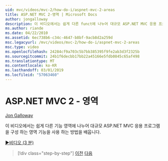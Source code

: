 ```yaml
---
uid: mvc/videos/mvc-2/how-do-i/aspnet-mvc-2-areas
title: ASP.NET MVC 2-영역 | Microsoft Docs
author: jongalloway
description: 이 비디오에서는 쉽게 다른 funct에 나누어 대규모 ASP.NET MVC 응용 프로그램을 구성 하려면 영역 기능을 사용 하는 방법을 배우게 됩니다...
ms.author: riande
ms.date: 04/22/2010
ms.assetid: 6ec738b6-c34c-4647-b8bf-9acb8d2a259d
msc.legacyurl: /mvc/videos/mvc-2/how-do-i/aspnet-mvc-2-areas
msc.type: video
ms.openlocfilehash: 24284cf9a703c5b7bb385395f9fe2ab3d3f2325b
ms.sourcegitcommit: 24b1f6decbb17bb22a45166e5fdb0845c65af498
ms.translationtype: MT
ms.contentlocale: ko-KR
ms.lasthandoff: 03/01/2019
ms.locfileid: "57063460"
---
```

<a name="aspnet-mvc-2---areas"></a>ASP.NET MVC 2 - 영역
====================
[Jon Galloway](https://github.com/jongalloway)

이 비디오에서는 쉽게 다른 기능 영역에 나누어 대규모 ASP.NET MVC 응용 프로그램을 구성 하는 영역 기능을 사용 하는 방법을 배웁니다.

[&#9654;비디오 (3 분)](https://channel9.msdn.com/Blogs/ASP-NET-Site-Videos/aspnet-mvc-2-areas)

> [!div class="step-by-step"]
> [이전](mvc2-template-customization.md)
> [다음](aspnet-mvc-2-render-action.md)
